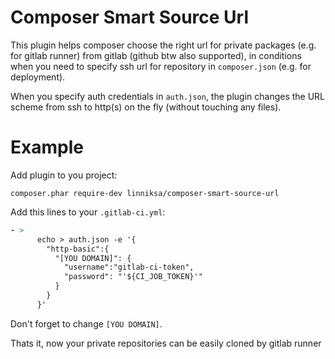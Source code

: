 
# Composer Smart Source Url

This plugin helps composer choose the right url for private packages (e.g. for gitlab runner) from gitlab (github btw also supported), in conditions when you need to specify ssh url for repository in `composer.json` (e.g. for deployment).

When you specify auth credentials in `auth.json`, the plugin changes the URL scheme from ssh to http(s) on the fly (without touching any files).

# Example

Add plugin to you project:

    composer.phar require-dev linniksa/composer-smart-source-url
 
Add this lines to your `.gitlab-ci.yml`:

```yml
- >
      echo > auth.json -e '{
        "http-basic":{
          "[YOU DOMAIN]": {
            "username":"gitlab-ci-token",
            "password": "'${CI_JOB_TOKEN}'"
          }
        }
      }'
```
Don't forget to change `[YOU DOMAIN]`.

Thats it, now your private repositories can be easily cloned by gitlab runner
